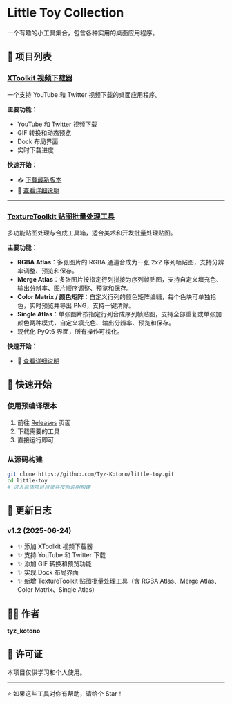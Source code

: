 # Little Toy Collection

一个有趣的小工具集合，包含各种实用的桌面应用程序。

## 🎯 项目列表

### [XToolkit 视频下载器](XToolkit/)

一个支持 YouTube 和 Twitter 视频下载的桌面应用程序。

**主要功能：**
- YouTube 和 Twitter 视频下载
- GIF 转换和动态预览
- Dock 布局界面
- 实时下载进度

**快速开始：**
- 📥 [下载最新版本](https://github.com/Tyz-Kotono/little-toy/releases/latest)
- 📖 [查看详细说明](XToolkit/README.md)

---

### [TextureToolkit 贴图批量处理工具](TextureToolkit/)
多功能贴图处理与合成工具箱，适合美术和开发批量处理贴图。

**主要功能：**
- **RGBA Atlas**：多张图片的 RGBA 通道合成为一张 2x2 序列帧贴图，支持分辨率调整、预览和保存。
- **Merge Atlas**：多张图片按指定行列拼接为序列帧贴图，支持自定义填充色、输出分辨率、图片顺序调整、预览和保存。
- **Color Matrix / 颜色矩阵**：自定义行列的颜色矩阵编辑，每个色块可单独拾色，实时预览并导出 PNG，支持一键清除。
- **Single Atlas**：单张图片按指定行列合成序列帧贴图，支持全部重复或单张加颜色两种模式，自定义填充色、输出分辨率、预览和保存。
- 现代化 PyQt6 界面，所有操作可视化。

**快速开始：**
- 📖 [查看详细说明](TextureToolkit/README.md)

## 🚀 快速开始

### 使用预编译版本
1. 前往 [Releases](https://github.com/Tyz-Kotono/little-toy/releases) 页面
2. 下载需要的工具
3. 直接运行即可

### 从源码构建
```bash
git clone https://github.com/Tyz-Kotono/little-toy.git
cd little-toy
# 进入具体项目目录并按照说明构建
```

## 📝 更新日志

### v1.2 (2025-06-24)
- ✨ 添加 XToolkit 视频下载器
- ✨ 支持 YouTube 和 Twitter 下载
- ✨ 添加 GIF 转换和预览功能
- ✨ 实现 Dock 布局界面
- ✨ 新增 TextureToolkit 贴图批量处理工具（含 RGBA Atlas、Merge Atlas、Color Matrix、Single Atlas）

## 👨‍💻 作者

**tyz_kotono**

## 📄 许可证

本项目仅供学习和个人使用。

---

⭐ 如果这些工具对你有帮助，请给个 Star！ 